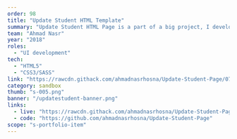 ```yaml
---
order: 98
title: "Update Student HTML Template"
summary: "Update Student HTML Page is a part of a big project, I developed it with a friend two years ago (2018), built with HTML5 and CSS3 and SASS."
team: "Ahmad Nasr"
year: "2018"
roles:
  - "UI development"
tech:
  - "HTML5"
  - "CSS3/SASS"
link: "https://rawcdn.githack.com/ahmadnasrhosna/Update-Student-Page/07aa3e2adef8bb070b41d9ab5d1f5e50a9d07b8a/index.html"
category: sandbox
thumb: "s-005.png"
banner: "/updatestudent-banner.png"
links:
  - live: "https://rawcdn.githack.com/ahmadnasrhosna/Update-Student-Page/07aa3e2adef8bb070b41d9ab5d1f5e50a9d07b8a/index.html"
  - code: "https://github.com/ahmadnasrhosna/Update-Student-Page"
scope: "s-portfolio-item"
---
```

